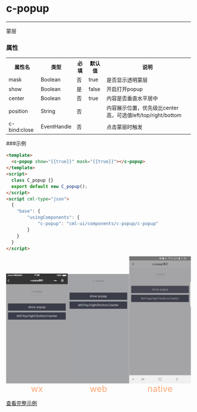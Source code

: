 # c-popup

---

蒙层

### 属性

<table>
    <tr>
        <th>属性名</th>
        <th>类型</th>
        <th>必填</th>
        <th>默认值</th>
        <th>说明</th>
    </tr>
    <tr>
        <td>mask</td>
        <td>Boolean</td>
        <td>否</td>
        <td>true</td>
        <td>是否显示透明蒙层</td>
    </tr>
    <tr>
        <td>show</td>
        <td>Boolean</td>
        <td>是</td>
        <td>false</td>
        <td>开启打开popup</td>
    </tr>
    <tr>
        <td>center</td>
        <td>Boolean</td>
        <td>否</td>
        <td>true</td>
        <td>内容是否垂直水平居中</td>
    </tr>
    <tr>
        <td>position</td>
        <td>String</td>
        <td>否</td>
        <td></td>
        <td>内容展示位置，优先级比center高，可选值left/top/right/bottom</td>
    </tr>
    <tr>
        <td>c-bind:close</td>
        <td>EventHandle</td>
        <td>否</td>
        <td></td>
        <td>点击蒙层时触发</td>
    </tr>
</table>

###示例

```html
<template>
  <c-popup show="{{true}}" mask="{{true}}"></c-popup>
</template>
<script>
  class C_popup {}
  export default new C_popup();
</script>
<script cml-type="json">
  {
    "base": {
        "usingComponents": {
            "c-popup": "cml-ui/components/c-popup/c-popup"
        }
    }
  }
</script>
```

<div style="display: flex;flex-direction: row;justify-content: space-around; align-items: flex-end;">
  <div style="display: flex;flex-direction: column;align-items: center;">
    <img src="../../../assets/popup_wx.png" width="200px" height="100%" />
    <text style="color: #fda775;font-size: 24px;">wx</text>
  </div>
  <div style="display: flex;flex-direction: column;align-items: center;">
    <img src="../../../assets/popup_web.png" width="200px" height="100%"/>
    <text style="color: #fda775;font-size: 24px;">web</text>
  </div>
  <div style="display: flex;flex-direction: column;align-items: center;">
    <img src="../../../assets/popup_native.jpg" width="200px" height="100%"/>
    <text style="color: #fda775;font-size: 24px;">native</text>
  </div>
</div>

[查看完整示例](/example/c-popup.html)
